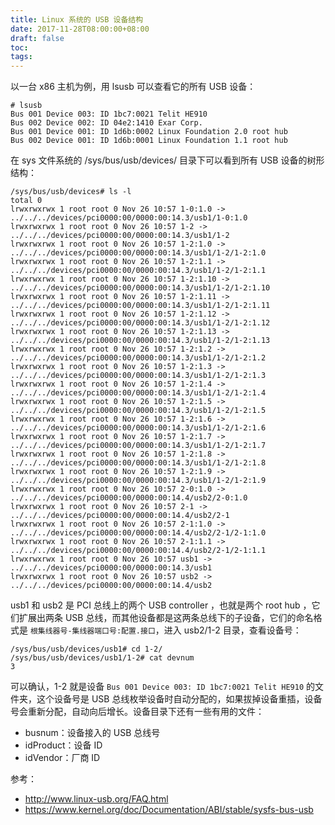 ```yaml
---
title: Linux 系统的 USB 设备结构
date: 2017-11-28T08:00:00+08:00
draft: false
toc:
tags:
---
```



以一台 x86 主机为例，用 lsusb 可以查看它的所有 USB 设备：

    # lsusb
    Bus 001 Device 003: ID 1bc7:0021 Telit HE910
    Bus 002 Device 002: ID 04e2:1410 Exar Corp. 
    Bus 001 Device 001: ID 1d6b:0002 Linux Foundation 2.0 root hub
    Bus 002 Device 001: ID 1d6b:0001 Linux Foundation 1.1 root hub

在 sys 文件系统的 /sys/bus/usb/devices/ 目录下可以看到所有 USB 设备的树形结构：

    /sys/bus/usb/devices# ls -l
    total 0
    lrwxrwxrwx 1 root root 0 Nov 26 10:57 1-0:1.0 -> ../../../devices/pci0000:00/0000:00:14.3/usb1/1-0:1.0
    lrwxrwxrwx 1 root root 0 Nov 26 10:57 1-2 -> ../../../devices/pci0000:00/0000:00:14.3/usb1/1-2
    lrwxrwxrwx 1 root root 0 Nov 26 10:57 1-2:1.0 -> ../../../devices/pci0000:00/0000:00:14.3/usb1/1-2/1-2:1.0
    lrwxrwxrwx 1 root root 0 Nov 26 10:57 1-2:1.1 -> ../../../devices/pci0000:00/0000:00:14.3/usb1/1-2/1-2:1.1
    lrwxrwxrwx 1 root root 0 Nov 26 10:57 1-2:1.10 -> ../../../devices/pci0000:00/0000:00:14.3/usb1/1-2/1-2:1.10
    lrwxrwxrwx 1 root root 0 Nov 26 10:57 1-2:1.11 -> ../../../devices/pci0000:00/0000:00:14.3/usb1/1-2/1-2:1.11
    lrwxrwxrwx 1 root root 0 Nov 26 10:57 1-2:1.12 -> ../../../devices/pci0000:00/0000:00:14.3/usb1/1-2/1-2:1.12
    lrwxrwxrwx 1 root root 0 Nov 26 10:57 1-2:1.13 -> ../../../devices/pci0000:00/0000:00:14.3/usb1/1-2/1-2:1.13
    lrwxrwxrwx 1 root root 0 Nov 26 10:57 1-2:1.2 -> ../../../devices/pci0000:00/0000:00:14.3/usb1/1-2/1-2:1.2
    lrwxrwxrwx 1 root root 0 Nov 26 10:57 1-2:1.3 -> ../../../devices/pci0000:00/0000:00:14.3/usb1/1-2/1-2:1.3
    lrwxrwxrwx 1 root root 0 Nov 26 10:57 1-2:1.4 -> ../../../devices/pci0000:00/0000:00:14.3/usb1/1-2/1-2:1.4
    lrwxrwxrwx 1 root root 0 Nov 26 10:57 1-2:1.5 -> ../../../devices/pci0000:00/0000:00:14.3/usb1/1-2/1-2:1.5
    lrwxrwxrwx 1 root root 0 Nov 26 10:57 1-2:1.6 -> ../../../devices/pci0000:00/0000:00:14.3/usb1/1-2/1-2:1.6
    lrwxrwxrwx 1 root root 0 Nov 26 10:57 1-2:1.7 -> ../../../devices/pci0000:00/0000:00:14.3/usb1/1-2/1-2:1.7
    lrwxrwxrwx 1 root root 0 Nov 26 10:57 1-2:1.8 -> ../../../devices/pci0000:00/0000:00:14.3/usb1/1-2/1-2:1.8
    lrwxrwxrwx 1 root root 0 Nov 26 10:57 1-2:1.9 -> ../../../devices/pci0000:00/0000:00:14.3/usb1/1-2/1-2:1.9
    lrwxrwxrwx 1 root root 0 Nov 26 10:57 2-0:1.0 -> ../../../devices/pci0000:00/0000:00:14.4/usb2/2-0:1.0
    lrwxrwxrwx 1 root root 0 Nov 26 10:57 2-1 -> ../../../devices/pci0000:00/0000:00:14.4/usb2/2-1
    lrwxrwxrwx 1 root root 0 Nov 26 10:57 2-1:1.0 -> ../../../devices/pci0000:00/0000:00:14.4/usb2/2-1/2-1:1.0
    lrwxrwxrwx 1 root root 0 Nov 26 10:57 2-1:1.1 -> ../../../devices/pci0000:00/0000:00:14.4/usb2/2-1/2-1:1.1
    lrwxrwxrwx 1 root root 0 Nov 26 10:57 usb1 -> ../../../devices/pci0000:00/0000:00:14.3/usb1
    lrwxrwxrwx 1 root root 0 Nov 26 10:57 usb2 -> ../../../devices/pci0000:00/0000:00:14.4/usb2

usb1 和 usb2 是 PCI 总线上的两个 USB controller ，也就是两个 root hub ，它们扩展出两条 USB 总线，而其他设备都是这两条总线下的子设备，它们的命名格式是 `根集线器号-集线器端口号:配置.接口`，进入 usb2/1-2 目录，查看设备号：

    /sys/bus/usb/devices/usb1# cd 1-2/
    /sys/bus/usb/devices/usb1/1-2# cat devnum 
    3

可以确认，1-2 就是设备 `Bus 001 Device 003: ID 1bc7:0021 Telit HE910` 的文件夹，这个设备号是 USB 总线枚举设备时自动分配的，如果拔掉设备重插，设备号会重新分配，自动向后增长。设备目录下还有一些有用的文件：

* busnum：设备接入的 USB 总线号
* idProduct：设备 ID
* idVendor：厂商 ID

参考：

* <http://www.linux-usb.org/FAQ.html>
* <https://www.kernel.org/doc/Documentation/ABI/stable/sysfs-bus-usb>
